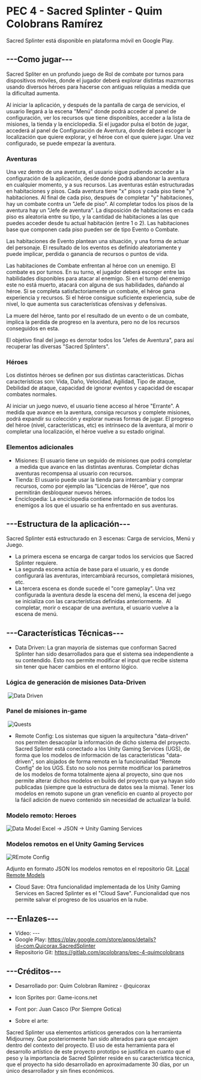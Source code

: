 # PEC 4 - Sacred Splinter - Quim Colobrans Ramírez

Sacred Splinter está disponible en plataforma móvil en Google Play.
 
## ---Como jugar---
Sacred Spliter en un profundo juego de Rol de combate por turnos para dispositivos móviles, donde el jugador deberá explorar distintas mazmorras usando diversos héroes para hacerse con antiguas reliquias a medida que la dificultad aumenta.

Al iniciar la aplicación, y después de la pantalla de carga de servicios, el usuario llegará a la escena "Menú" donde podrá acceder al panel de configuración, ver los recursos que tiene disponibles, acceder a la lista de misiones, la tienda y la enciclopedia. 
Si el jugador pulsa el botón de jugar, accederá al panel de Configuración de Aventura, donde deberá escoger la localización que quiere explorar, y el héroe con el que quiere jugar. Una vez configurado, se puede empezar la aventura.

### Aventuras
Una vez dentro de una aventura, el usuario sigue pudiendo acceder a la configuración de la aplicación, desde donde podrá abandonar la aventura en cualquier momento, y a sus recursos.
Las aventuras están estructuradas en habitaciones y pisos. Cada aventura tiene "x" pisos y cada piso tiene "y" habitaciones.
Al final de cada piso, después de completar "y" habitaciones, hay un combate contra un "Jefe de piso". Al completar todos los pisos de la aventura hay un "Jefe de aventura".
La disposición de habitaciones en cada piso es aleatoria entre su tipo, y la cantidad de habitaciones a las que puedes acceder desde tu actual habitación (entre 1 o 2).
Las habitaciones base que componen cada piso pueden ser de tipo Evento o Combate.

Las habitaciones de Evento plantean una situación, y una forma de actuar del personaje. El resultado de los eventos es definido aleatoriamente y puede implicar, perdida o ganancia de recursos o puntos de vida.

Las habitaciones de Combate enfrentan al héroe con un enemigo. El combate es por turnos. En su turno, el jugador deberá escoger entre las habilidades disponibles para atacar al enemigo. Si en el turno del enemigo este no está muerto, atacará con alguna de sus habilidades, dañando al héroe.
Si se completa satisfactoriamente un combate, el héroe gana experiencia y recursos. Si el héroe consigue suficiente experiencia, sube de nivel, lo que aumenta sus características ofensivas y defensivas.

La muere del héroe, tanto por el resultado de un evento o de un combate, implica la perdida de progreso en la aventura, pero no de los recursos conseguidos en esta.

El objetivo final del juego es derrotar todos los "Jefes de Aventura", para así recuperar las diversas "Sacred Splinters".

### Héroes
Los distintos héroes se definen por sus distintas características. Dichas características son: Vida, Daño, Velocidad, Agilidad, Tipo de ataque, Debilidad de ataque, capacidad de ignorar eventos y capacidad de escapar combates normales.

Al iniciar un juego nuevo, el usuario tiene acceso al héroe "Errante". A medida que avance en la aventura, consiga recursos y complete misiones, podrá expandir su colección y explorar nuevas formas de jugar.
El progreso del héroe (nivel, características, etc) es intrínseco de la aventura, al morir o completar una localización, el héroe vuelve a su estado original.

### Elementos adicionales
- Misiones: El usuario tiene un seguido de misiones que podrá completar a medida que avance en las distintas aventuras. Completar dichas aventuras recompensa al usuario con recursos.
- Tienda: El usuario puede usar la tienda para intercambiar y comprar recursos, como por ejemplo las "Licencias de Héroe", que nos permitirán desbloquear nuevos héroes.
- Enciclopedia: La enciclopedia contiene información de todos los enemigos a los que el usuario se ha enfrentado en sus aventuras.

## ---Estructura de la aplicación---
Sacred Splinter está estructurado en 3 escenas: Carga de servicios, Menú y Juego.
- La primera escena se encarga de cargar todos los servicios que Sacred Splinter requiere.
- La segunda escena actúa de base para el usuario, y es donde configurará las aventuras, intercambiará recursos, completará misiones, etc.
- La tercera escena es donde sucede el "core gameplay". Una vez configurada la aventura desde la escena del menú, la escena del juego se inicializa con las características definidas anteriormente. 
Al completar, morir o escapar de una aventura, el usuario vuelve a la escena de menú.

## ---Características Técnicas---
- Data Driven: La gran mayoría de sistemas que conforman Sacred Splinter han sido desarrollados para que el sistema sea independiente a su contendido. Esto nos permite modificar el input que recibe sistema sin tener que hacer cambios en el entorno lógico.
### Lógica de generación de misiones Data-Driven
 ![Data Driven](ReadmeImages/QuestPopUpLogic.JPG)
### Panel de misiones in-game
 ![Quests](ReadmeImages/QuestsPopUp.PNG)

- Remote Config: Los sistemas que siguen la arquitectura "data-driven" nos permiten desacoplar la información de dicho sistema del proyecto. Sacred Splinter está conectado a los Unity Gaming Services (UGS), de forma que los modelos de información de las características "data-driven", son alojados de forma remota en la funcionalidad "Remote Config" de los UGS. 
Esto no solo nos permite modificar los parámetros de los modelos de forma totalmente ajena al proyecto, sino que nos permite alterar dichos modelos en builds del proyecto que ya hayan sido publicadas (siempre que la estructura de datos sea la misma).
Tener los modelos en remoto supone un gran veneficio en cuanto al proyecto por la fácil adición de nuevo contenido sin necesidad de actualizar la build.
### Modelo remoto: Heroes 
![Data Model](ReadmeImages/DataModel.JPG)
Excel -> JSON -> Unity Gaming Services
### Modelos remotos en el Unity Gaming Services
![REmote Config](ReadmeImages/RemoteConfig.JPG)

Adjunto en formato JSON los modelos remotos en el repositorio Git. [Local Remote Models](RemoteModels)
- Cloud Save: Otra funcionalidad implementada de los Unity Gaming Services en Sacred Splinter es el "Cloud Save". Funcionalidad que nos permite salvar el progreso de los usuarios en la nube.

## ---Enlazes---
- Vídeo:            ---
- Google Play:      https://play.google.com/store/apps/details?id=com.Quicorax.SacredSplinter
- Repositorio Git:  https://gitlab.com/qcolobrans/pec-4-quimcolobrans

## ---Créditos---
- Desarrollado por: Quim Colobran Ramirez - @quicorax

- Icon Sprites por: Game-icons.net
- Font por:         Juan Casco (Por Siempre Gotica)

- Sobre el arte:

Sacred Splinter usa elementos artísticos generados con la herramienta Midjourney. Que posteriormente han sido alterados para que encajen dentro del contexto del proyecto.
El uso de esta herramienta para el desarrollo artístico de este proyecto prototipo se justifica en cuanto que el peso y la importancia de Sacred Splinter reside en su característica técnica, que el proyecto ha sido desarrollado en aproximadamente 30 días, por un único desarrollador y sin fines económicos.















